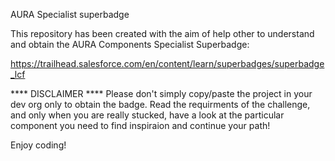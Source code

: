 AURA Specialist superbadge

This repository has been created with the aim of help other to understand and obtain the AURA Components Specialist Superbadge: 

https://trailhead.salesforce.com/en/content/learn/superbadges/superbadge_lcf

**** DISCLAIMER ****
Please don't simply copy/paste the project in your dev org only to obtain the badge.
Read the requirments of the challenge, and only when you are really stucked, have a look at the particular component you need to find inspiraion and continue your path!

Enjoy coding!
